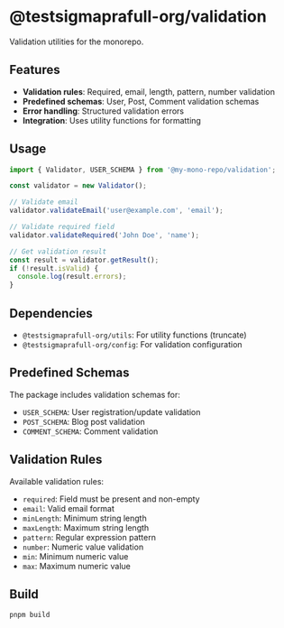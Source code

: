 # @testsigmaprafull-org/validation

Validation utilities for the monorepo.

## Features

- **Validation rules**: Required, email, length, pattern, number validation
- **Predefined schemas**: User, Post, Comment validation schemas
- **Error handling**: Structured validation errors
- **Integration**: Uses utility functions for formatting

## Usage

```typescript
import { Validator, USER_SCHEMA } from '@my-mono-repo/validation';

const validator = new Validator();

// Validate email
validator.validateEmail('user@example.com', 'email');

// Validate required field
validator.validateRequired('John Doe', 'name');

// Get validation result
const result = validator.getResult();
if (!result.isValid) {
  console.log(result.errors);
}
```

## Dependencies

- `@testsigmaprafull-org/utils`: For utility functions (truncate)
- `@testsigmaprafull-org/config`: For validation configuration

## Predefined Schemas

The package includes validation schemas for:

- `USER_SCHEMA`: User registration/update validation
- `POST_SCHEMA`: Blog post validation
- `COMMENT_SCHEMA`: Comment validation

## Validation Rules

Available validation rules:

- `required`: Field must be present and non-empty
- `email`: Valid email format
- `minLength`: Minimum string length
- `maxLength`: Maximum string length
- `pattern`: Regular expression pattern
- `number`: Numeric value validation
- `min`: Minimum numeric value
- `max`: Maximum numeric value

## Build

```bash
pnpm build
``` 